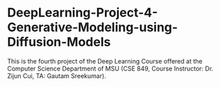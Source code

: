 # DeepLearning-Project-4-Generative-Modeling-using-Diffusion-Models
This is the fourth project of the Deep Learning Course offered at the Computer Science Department of MSU (CSE 849, Course Instructor: Dr. Zijun Cui, TA: Gautam Sreekumar).
